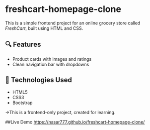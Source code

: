 # freshcart-homepage-clone

This is a simple frontend project for an online grocery store called *FreshCart*, built using HTML and CSS.

## 🔍 Features
- Product cards with images and ratings
- Clean navigation bar with dropdowns

## 🚀 Technologies Used

- HTML5
- CSS3
- Bootstrap
  
->This is a frontend-only project, created for learning.

##Live Demo
https://nasar777.github.io/freshcart-homepage-clone/

